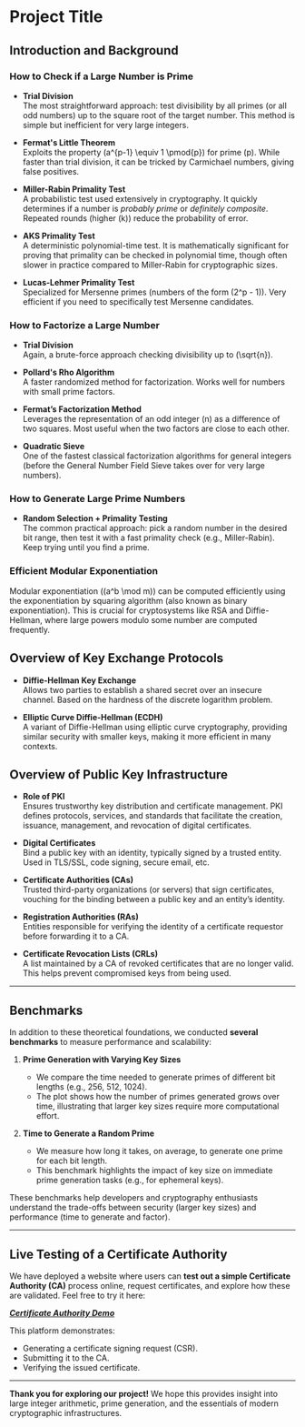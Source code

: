 # Project Title

## Introduction and Background

### How to Check if a Large Number is Prime

- **Trial Division**  
  The most straightforward approach: test divisibility by all primes (or all odd numbers) up to the square root of the target number. This method is simple but inefficient for very large integers.

- **Fermat's Little Theorem**  
  Exploits the property \(a^{p-1} \equiv 1 \pmod{p}\) for prime \(p\). While faster than trial division, it can be tricked by Carmichael numbers, giving false positives.

- **Miller-Rabin Primality Test**  
  A probabilistic test used extensively in cryptography. It quickly determines if a number is *probably prime* or *definitely composite*. Repeated rounds (higher \(k\)) reduce the probability of error.

- **AKS Primality Test**  
  A deterministic polynomial-time test. It is mathematically significant for proving that primality can be checked in polynomial time, though often slower in practice compared to Miller-Rabin for cryptographic sizes.

- **Lucas-Lehmer Primality Test**  
  Specialized for Mersenne primes (numbers of the form \(2^p - 1\)). Very efficient if you need to specifically test Mersenne candidates.

### How to Factorize a Large Number

- **Trial Division**  
  Again, a brute-force approach checking divisibility up to \(\sqrt{n}\).

- **Pollard's Rho Algorithm**  
  A faster randomized method for factorization. Works well for numbers with small prime factors.

- **Fermat’s Factorization Method**  
  Leverages the representation of an odd integer \(n\) as a difference of two squares. Most useful when the two factors are close to each other.

- **Quadratic Sieve**  
  One of the fastest classical factorization algorithms for general integers (before the General Number Field Sieve takes over for very large numbers).

### How to Generate Large Prime Numbers

- **Random Selection + Primality Testing**  
  The common practical approach: pick a random number in the desired bit range, then test it with a fast primality check (e.g., Miller-Rabin). Keep trying until you find a prime.

### Efficient Modular Exponentiation

Modular exponentiation \((a^b \mod m)\) can be computed efficiently using the exponentiation by squaring algorithm (also known as binary exponentiation). This is crucial for cryptosystems like RSA and Diffie-Hellman, where large powers modulo some number are computed frequently.

## Overview of Key Exchange Protocols

- **Diffie-Hellman Key Exchange**  
  Allows two parties to establish a shared secret over an insecure channel. Based on the hardness of the discrete logarithm problem.


- **Elliptic Curve Diffie-Hellman (ECDH)**  
  A variant of Diffie-Hellman using elliptic curve cryptography, providing similar security with smaller keys, making it more efficient in many contexts.

## Overview of Public Key Infrastructure

- **Role of PKI**  
  Ensures trustworthy key distribution and certificate management. PKI defines protocols, services, and standards that facilitate the creation, issuance, management, and revocation of digital certificates.

- **Digital Certificates**  
  Bind a public key with an identity, typically signed by a trusted entity. Used in TLS/SSL, code signing, secure email, etc.

- **Certificate Authorities (CAs)**  
  Trusted third-party organizations (or servers) that sign certificates, vouching for the binding between a public key and an entity’s identity.

- **Registration Authorities (RAs)**  
  Entities responsible for verifying the identity of a certificate requestor before forwarding it to a CA.

- **Certificate Revocation Lists (CRLs)**  
  A list maintained by a CA of revoked certificates that are no longer valid. This helps prevent compromised keys from being used.

---

## Benchmarks

In addition to these theoretical foundations, we conducted **several benchmarks** to measure performance and scalability:

1. **Prime Generation with Varying Key Sizes**  
   - We compare the time needed to generate primes of different bit lengths (e.g., 256, 512, 1024).  
   - The plot shows how the number of primes generated grows over time, illustrating that larger key sizes require more computational effort.

2. **Time to Generate a Random Prime**  
   - We measure how long it takes, on average, to generate one prime for each bit length.  
   - This benchmark highlights the impact of key size on immediate prime generation tasks (e.g., for ephemeral keys).

These benchmarks help developers and cryptography enthusiasts understand the trade-offs between security (larger key sizes) and performance (time to generate and factor).

---

## Live Testing of a Certificate Authority

We have deployed a website where users can **test out a simple Certificate Authority (CA)** process online, request certificates, and explore how these are validated. 
Feel free to try it here:

***[**Certificate Authority Demo**](https://certificateauthority.pythonanywhere.com/strict/)***

This platform demonstrates:
- Generating a certificate signing request (CSR).
- Submitting it to the CA.
- Verifying the issued certificate.



---

**Thank you for exploring our project!** We hope this provides insight into large integer arithmetic, prime generation, and the essentials of modern cryptographic infrastructures.
